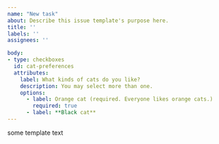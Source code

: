 ```yaml
---
name: "New task"
about: Describe this issue template's purpose here.
title: ''
labels: ''
assignees: ''

body:
- type: checkboxes
  id: cat-preferences
  attributes:
    label: What kinds of cats do you like?
    description: You may select more than one.
    options:
      - label: Orange cat (required. Everyone likes orange cats.)
        required: true
      - label: **Black cat**
---
```

some template text
